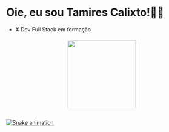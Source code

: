 <h1 align="left">Oie, eu sou Tamires Calixto!👩‍💻</h1> 

- ⏳ Dev Full Stack em formação

<div align="center">
  <a href="https://github.com/tamirescalixto">
  <img height="180em" src="https://github-readme-stats.vercel.app/api?username=tamirescalixto&show_icons=true&theme=radical&include_all_commits=true&count_private=true"/>
</div>
  
  ##
  
  <div> 
 
  ![Snake animation](https://github.com/tamirescalixto/tamirescalixto/blob/output/github-contribution-grid-snake.svg)
 
  </div>
